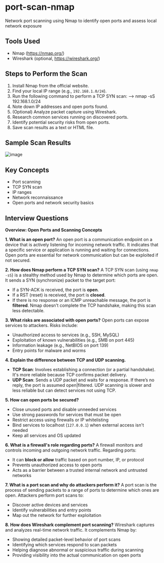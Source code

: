 # port-scan-nmap
Network port scanning using Nmap to identify open ports and assess local network exposure

## Tools Used
- Nmap (https://nmap.org/)
- Wireshark (optional, https://wireshark.org/)

## Steps to Perform the Scan
1. Install Nmap from the official website.
2. Find your local IP range (e.g., `192.168.1.0/24`).
3. Run the following command to perform a TCP SYN scan:
   --> nmap -sS 192.168.1.0/24
4. Note down IP addresses and open ports found.
5. (Optional) Analyze packet capture using Wireshark.
6. Research common services running on discovered ports.
7. Identify potential security risks from open ports.
8. Save scan results as a text or HTML file.

## Sample Scan Results
![image](https://github.com/user-attachments/assets/292fd03b-b201-4851-97d1-5bcd2221ac27)

## Key Concepts
- Port scanning
- TCP SYN scan
- IP ranges
- Network reconnaissance
- Open ports and network security basics


## Interview Questions
**Overview: Open Ports and Scanning Concepts**

**1. What is an open port?**
An open port is a communication endpoint on a device that is actively listening for incoming network traffic. It indicates that a specific service or application is running and waiting for connections. Open ports are essential for network communication but can be exploited if not secured.

**2. How does Nmap perform a TCP SYN scan?**
A TCP SYN scan (using `nmap -sS`) is a stealthy method used by Nmap to determine which ports are open. It sends a SYN (synchronize) packet to the target port:

* If a SYN-ACK is received, the port is **open**.
* If a RST (reset) is received, the port is **closed**.
* If there is no response or an ICMP unreachable message, the port is **filtered**.
  Nmap doesn't complete the TCP handshake, making this scan less detectable.

**3. What risks are associated with open ports?**
Open ports can expose services to attackers. Risks include:

* Unauthorized access to services (e.g., SSH, MySQL)
* Exploitation of known vulnerabilities (e.g., SMB on port 445)
* Information leakage (e.g., NetBIOS on port 139)
* Entry points for malware and worms

**4. Explain the difference between TCP and UDP scanning.**

* **TCP Scan**: Involves establishing a connection (or a partial handshake). It's more reliable because TCP confirms packet delivery.
* **UDP Scan**: Sends a UDP packet and waits for a response. If there’s no reply, the port is assumed open|filtered. UDP scanning is slower and less reliable but can detect services not using TCP.

**5. How can open ports be secured?**

* Close unused ports and disable unneeded services
* Use strong passwords for services that must be open
* Restrict access using firewalls or IP whitelisting
* Bind services to localhost (`127.0.0.1`) when external access isn't needed
* Keep all services and OS updated

**6. What is a firewall's role regarding ports?**
A firewall monitors and controls incoming and outgoing network traffic. Regarding ports:

* It can **block or allow** traffic based on port number, IP, or protocol
* Prevents unauthorized access to open ports
* Acts as a barrier between a trusted internal network and untrusted networks

**7. What is a port scan and why do attackers perform it?**
A port scan is the process of sending packets to a range of ports to determine which ones are open. Attackers perform port scans to:

* Discover active devices and services
* Identify vulnerabilities and entry points
* Map out the network for further exploitation

**8. How does Wireshark complement port scanning?**
Wireshark captures and analyzes real-time network traffic. It complements Nmap by:

* Showing detailed packet-level behavior of port scans
* Identifying which services respond to scan packets
* Helping diagnose abnormal or suspicious traffic during scanning
* Providing visibility into the actual communication on open ports

